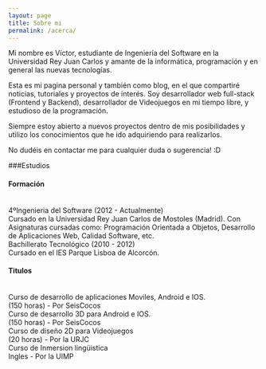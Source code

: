 ```yaml
---
layout: page
title: Sobre mi
permalink: /acerca/
---
```


Mi nombre es Víctor, estudiante de Ingeniería del Software en la Universidad Rey Juan Carlos y amante de la informática, programación y en general las nuevas tecnologías.

Esta es mi pagina personal y también como blog, en el que compartiré noticias, tutoriales y proyectos de interés.
Soy desarrollador web full-stack (Frontend y Backend), desarrollador de Videojuegos en mi tiempo libre, y estudioso de la programación.

Siempre estoy abierto a nuevos proyectos dentro de mis posibilidades y utilizo los conocimientos que he ido adquiriendo para realizarlos.

No dudéis en contactar me para cualquier duda o sugerencia! :D

###Estudios

<h4 class="ui horizontal divider header">
  <i class="student icon"></i>
  Formación
</h4>
<br/>

<div class="ui list">
  <span class="item">
    <i class="right triangle icon"></i>
    <div class="content">
      <div class="header">4ºIngenieria del Software (2012 - Actualmente)</div>
      <div class="description">Cursado en la Universidad Rey Juan Carlos de Mostoles (Madrid). Con Asignaturas cursadas como: Programación Orientada a Objetos, Desarrollo de Aplicaciones Web, Calidad Software, etc.</div>
    </div>
  </span>
  <span class="item">
    <i class="right triangle icon"></i>
    <div class="content">
      <div class="header">Bachillerato Tecnológico (2010 - 2012)</div>
      <div class="description">Cursado en el IES Parque Lisboa de Alcorcón.</div>
    </div>
  </span>
</div>

<h4 class="ui horizontal divider header">
  <i class="student icon"></i>
  Titulos
</h4>
<br/>

<div class="ui list">
  <span class="item">
    <i class="right triangle icon"></i>
    <div class="content">
      <div class="header">Curso de desarrollo de aplicaciones Moviles, Android e IOS.</div>
      <div class="description">(150 horas) - Por SeisCocos</div>
    </div>
  </span>
  <span class="item">
    <i class="right triangle icon"></i>
    <div class="content">
      <div class="header">Curso de desarrollo 3D para Android e IOS.</div>
      <div class="description">(150 horas) - Por SeisCocos</div>
    </div>
  </span>
  <span class="item">
    <i class="right triangle icon"></i>
    <div class="content">
      <div class="header">Curso de diseño 2D para Videojuegos</div>
      <div class="description">(20 horas) - Por la URJC</div>
    </div>
  </span>
  <span class="item">
    <i class="right triangle icon"></i>
    <div class="content">
      <div class="header">Curso de Inmersion lingüistica</div>
      <div class="description">Ingles - Por la UIMP</div>
    </div>
  </span>
</div>
